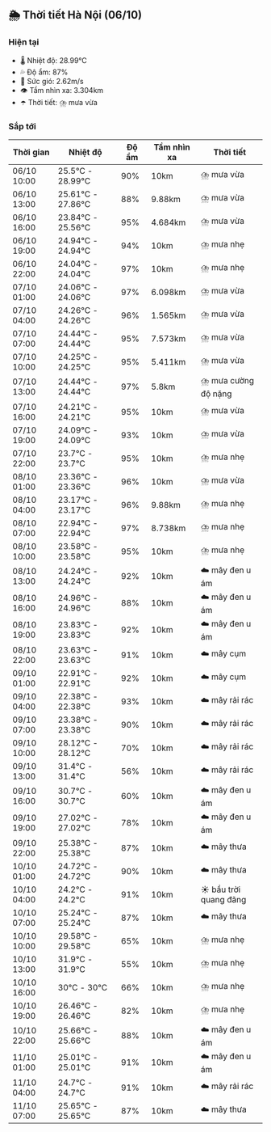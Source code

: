 ## 🌦️ Thời tiết Hà Nội (06/10)

### Hiện tại

- 🌡️ Nhiệt độ: 28.99℃
- 💦 Độ ẩm: 87%
- 💨 Sức gió: 2.62m/s
- 👁️ Tầm nhìn xa: 3.304km
- ☂️ Thời tiết: ⛈️ mưa vừa

### Sắp tới

| Thời gian | Nhiệt độ | Độ ẩm | Tầm nhìn xa | Thời tiết |
| --- | --- | --- | --- | --- |
| 06/10 10:00 | 25.5℃ - 28.99℃ | 90% | 10km | ⛈️ mưa vừa |
| 06/10 13:00 | 25.61℃ - 27.86℃ | 88% | 9.88km | ⛈️ mưa vừa |
| 06/10 16:00 | 23.84℃ - 25.56℃ | 95% | 4.684km | ⛈️ mưa vừa |
| 06/10 19:00 | 24.94℃ - 24.94℃ | 94% | 10km | ⛈️ mưa nhẹ |
| 06/10 22:00 | 24.04℃ - 24.04℃ | 97% | 10km | ⛈️ mưa nhẹ |
| 07/10 01:00 | 24.06℃ - 24.06℃ | 97% | 6.098km | ⛈️ mưa vừa |
| 07/10 04:00 | 24.26℃ - 24.26℃ | 96% | 1.565km | ⛈️ mưa vừa |
| 07/10 07:00 | 24.44℃ - 24.44℃ | 95% | 7.573km | ⛈️ mưa vừa |
| 07/10 10:00 | 24.25℃ - 24.25℃ | 95% | 5.411km | ⛈️ mưa vừa |
| 07/10 13:00 | 24.44℃ - 24.44℃ | 97% | 5.8km | ⛈️ mưa cường độ nặng |
| 07/10 16:00 | 24.21℃ - 24.21℃ | 95% | 10km | ⛈️ mưa vừa |
| 07/10 19:00 | 24.09℃ - 24.09℃ | 93% | 10km | ⛈️ mưa vừa |
| 07/10 22:00 | 23.7℃ - 23.7℃ | 95% | 10km | ⛈️ mưa nhẹ |
| 08/10 01:00 | 23.36℃ - 23.36℃ | 96% | 10km | ⛈️ mưa vừa |
| 08/10 04:00 | 23.17℃ - 23.17℃ | 96% | 9.88km | ⛈️ mưa nhẹ |
| 08/10 07:00 | 22.94℃ - 22.94℃ | 97% | 8.738km | ⛈️ mưa nhẹ |
| 08/10 10:00 | 23.58℃ - 23.58℃ | 95% | 10km | ⛈️ mưa nhẹ |
| 08/10 13:00 | 24.24℃ - 24.24℃ | 92% | 10km | ☁️ mây đen u ám |
| 08/10 16:00 | 24.96℃ - 24.96℃ | 88% | 10km | ☁️ mây đen u ám |
| 08/10 19:00 | 23.83℃ - 23.83℃ | 92% | 10km | ☁️ mây đen u ám |
| 08/10 22:00 | 23.63℃ - 23.63℃ | 91% | 10km | ☁️ mây cụm |
| 09/10 01:00 | 22.91℃ - 22.91℃ | 92% | 10km | ☁️ mây cụm |
| 09/10 04:00 | 22.38℃ - 22.38℃ | 93% | 10km | ☁️ mây rải rác |
| 09/10 07:00 | 23.38℃ - 23.38℃ | 90% | 10km | ☁️ mây rải rác |
| 09/10 10:00 | 28.12℃ - 28.12℃ | 70% | 10km | ☁️ mây rải rác |
| 09/10 13:00 | 31.4℃ - 31.4℃ | 56% | 10km | ☁️ mây rải rác |
| 09/10 16:00 | 30.7℃ - 30.7℃ | 60% | 10km | ☁️ mây đen u ám |
| 09/10 19:00 | 27.02℃ - 27.02℃ | 78% | 10km | ☁️ mây đen u ám |
| 09/10 22:00 | 25.38℃ - 25.38℃ | 87% | 10km | ☁️ mây thưa |
| 10/10 01:00 | 24.72℃ - 24.72℃ | 90% | 10km | ☁️ mây thưa |
| 10/10 04:00 | 24.2℃ - 24.2℃ | 91% | 10km | ☀️ bầu trời quang đãng |
| 10/10 07:00 | 25.24℃ - 25.24℃ | 87% | 10km | ☁️ mây thưa |
| 10/10 10:00 | 29.58℃ - 29.58℃ | 65% | 10km | ⛈️ mưa nhẹ |
| 10/10 13:00 | 31.9℃ - 31.9℃ | 55% | 10km | ⛈️ mưa nhẹ |
| 10/10 16:00 | 30℃ - 30℃ | 66% | 10km | ⛈️ mưa nhẹ |
| 10/10 19:00 | 26.46℃ - 26.46℃ | 82% | 10km | ⛈️ mưa nhẹ |
| 10/10 22:00 | 25.66℃ - 25.66℃ | 88% | 10km | ☁️ mây đen u ám |
| 11/10 01:00 | 25.01℃ - 25.01℃ | 91% | 10km | ☁️ mây đen u ám |
| 11/10 04:00 | 24.7℃ - 24.7℃ | 91% | 10km | ☁️ mây rải rác |
| 11/10 07:00 | 25.65℃ - 25.65℃ | 87% | 10km | ☁️ mây thưa |
